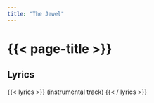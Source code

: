 ```yaml
---
title: "The Jewel"
---
```

# {{< page-title >}}

## Lyrics
{{< lyrics >}}
(instrumental track)
{{< / lyrics >}}
